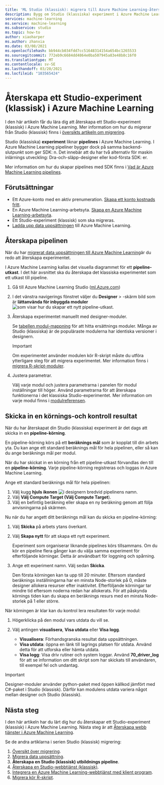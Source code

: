 ```yaml
---
title: 'ML Studio (klassisk): migrera till Azure Machine Learning-återskapa experiment'
description: Bygg om Studio (klassiska) experiment i Azure Machine Learning designer.
services: machine-learning
ms.service: machine-learning
ms.subservice: studio
ms.topic: how-to
author: xiaoharper
ms.author: zhanxia
ms.date: 03/08/2021
ms.openlocfilehash: bb944cb034fdd7cc51648314154a654bc1265533
ms.sourcegitcommit: 772eb9c6684dd4864e0ba507945a83e48b8c16f0
ms.translationtype: MT
ms.contentlocale: sv-SE
ms.lasthandoff: 03/20/2021
ms.locfileid: "103565424"
---
```

# <a name="rebuild-a-studio-classic-experiment-in-azure-machine-learning"></a>Återskapa ett Studio-experiment (klassisk) i Azure Machine Learning

I den här artikeln får du lära dig att återskapa ett Studio-experiment (klassisk) i Azure Machine Learning. Mer information om hur du migrerar från Studio (klassisk) finns i [översikts artikeln om migrering](migrate-overview.md).

Studio (klassiska) **experiment** liknar **pipelines** i Azure Machine Learning. I Azure Machine Learning pipeliner bygger dock på samma backend-slutpunkt som ger SDK: n. Det innebär att du har två alternativ för maskin inlärnings utveckling: Dra-och-släpp-designer eller kod-första SDK: er.

Mer information om hur du skapar pipelines med SDK finns i [Vad är Azure Machine Learning pipelines](../concept-ml-pipelines.md#building-pipelines-with-the-python-sdk).


## <a name="prerequisites"></a>Förutsättningar

- Ett Azure-konto med en aktiv prenumeration. [Skapa ett konto kostnads fritt](https://azure.microsoft.com/free/?WT.mc_id=A261C142F).
- En Azure Machine Learning-arbetsyta. [Skapa en Azure Machine Learning-arbetsyta](../how-to-manage-workspace.md#create-a-workspace).
- Ett Studio-experiment (klassisk) som ska migreras.
- [Ladda upp data uppsättningen](migrate-register-dataset.md) till Azure Machine Learning.

## <a name="rebuild-the-pipeline"></a>Återskapa pipelinen

När du har [migrerat data uppsättningen till Azure Machine Learning](migrate-register-dataset.md)är du redo att återskapa experimentet.

I Azure Machine Learning kallas det visuella diagrammet för ett **pipeline-utkast**. I det här avsnittet ska du återskapa det klassiska experimentet som ett utkast till pipeline.

1. Gå till Azure Machine Learning Studio ([ml.Azure.com](https://ml.azure.com))
1. I det vänstra navigerings fönstret väljer du **Designer** > -skärm bild som är **lättanvända för inbyggda moduler** ![ som visar hur du skapar ett nytt pipeline-utkast.](../media/tutorial-designer-automobile-price-train-score/launch-designer.png)

1. Återskapa experimentet manuellt med designer-moduler.
    
    Se [tabellen modul-mappning](migrate-overview.md#studio-classic-and-designer-module-mapping) för att hitta ersättnings moduler. Många av Studio (klassiska) är de populäraste modulerna har identiska versioner i designern.

    > [!Important]
    > Om experimentet använder modulen kör R-skript måste du utföra ytterligare steg för att migrera experimentet. Mer information finns i [migrera R-skript-moduler](migrate-execute-r-script.md).

1. Justera parametrar.
    
    Välj varje modul och justera parametrarna i panelen för modul inställningar till höger. Använd parametrarna för att återskapa funktionerna i det klassiska Studio-experimentet. Mer information om varje modul finns i [modulreferensen](../algorithm-module-reference/module-reference.md).

## <a name="submit-a-run-and-check-results"></a>Skicka in en körnings-och kontroll resultat

När du har återskapat din Studio (klassiska) experiment är det dags att skicka in en **pipeline-körning**.

En pipeline-körning körs på ett **beräknings mål** som är kopplat till din arbets yta. Du kan ange ett standard beräknings mål för hela pipelinen, eller så kan du ange beräknings mål per modul.

När du har skickat in en körning från ett pipeline-utkast förvandlas den till en **pipeline-körning**. Varje pipeline-körning registreras och loggas in Azure Machine Learning.

Ange ett standard beräknings mål för hela pipelinen:
1. Välj kugg **hjuls ikonen** ![ i designern ](../media/tutorial-designer-automobile-price-train-score/gear-icon.png) bredvid pipelinens namn.
1. Välj **Välj Compute Target (Välj Compute Target**).
1. Välj en befintlig beräkning eller skapa en ny beräkning genom att följa anvisningarna på skärmen.

Nu när du har angett ditt beräknings mål kan du skicka en pipeline-körning:

1. Välj **Skicka** på arbets ytans överkant.
1. Välj **Skapa nytt** för att skapa ett nytt experiment.
    
    Experiment som organiserar liknande pipelines körs tillsammans. Om du kör en pipeline flera gånger kan du välja samma experiment för efterföljande körningar. Detta är användbart för loggning och spårning.
1. Ange ett experiment namn. Välj sedan **Skicka**.

    Den första körningen kan ta upp till 20 minuter. Eftersom standard beräknings inställningarna har en minsta Node-storlek på 0, måste designer allokera resurser efter inaktivitet. Efterföljande körningar tar mindre tid eftersom noderna redan har allokerats. För att påskynda körnings tiden kan du skapa en beräknings resurs med en minsta Node-storlek på 1 eller större.

När körningen är klar kan du kontrol lera resultaten för varje modul:

1. Högerklicka på den modul vars utdata du vill se.
1. Välj antingen **visualisera**, **Visa utdata** eller **Visa logg**.

    - **Visualisera**: Förhandsgranska resultat data uppsättningen.
    - **Visa utdata**: öppna en länk till lagrings platsen för utdata. Använd detta för att utforska eller hämta utdata. 
    - **Visa logg**: Visa driv rutiner och system loggar. Använd **70_driver_log** för att se information om ditt skript som har skickats till användaren, till exempel fel och undantag.

> [!IMPORTANT]
> Designer-moduler använder python-paket med öppen källkod jämfört med C#-paket i Studio (klassisk). Därför kan modulens utdata variera något mellan designer och Studio (klassisk). 


## <a name="next-steps"></a>Nästa steg

I den här artikeln har du lärt dig hur du återskapar ett Studio-experiment (klassisk) i Azure Machine Learning. Nästa steg är att [Återskapa webb tjänster i Azure Machine Learning](migrate-rebuild-web-service.md).


Se de andra artiklarna i serien Studio (klassisk) migrering:

1. [Översikt över migrering](migrate-overview.md).
1. [Migrera data uppsättning](migrate-register-dataset.md).
1. **Återskapa en Studio (klassisk) utbildnings pipeline**.
1. [Återskapa en Studio-webbtjänst (klassisk)](migrate-rebuild-web-service.md).
1. [Integrera en Azure Machine Learning-webbtjänst med klient program](migrate-rebuild-integrate-with-client-app.md).
1. [Migrera kör R-skript](migrate-execute-r-script.md).
